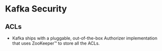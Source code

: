 # Kafka Security

## ACLs

- Kafka ships with a pluggable, out-of-the-box Authorizer implementation that uses ZooKeeper™ to store all the ACLs.